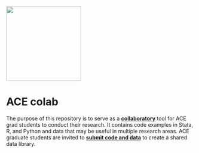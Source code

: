 <img src = "https://seapointcenter.com/wp-content/uploads/2015/10/Collaboration-Mindset.jpg" width="200">

# ACE colab
The purpose of this repository is to serve as a <ins>**collaboratory**</ins> tool for ACE grad students to conduct their research. It contains code examples in Stata, R, and Python and data that may be useful in multiple research areas. ACE graduate students are invited to <ins>**submit code and data**</ins> to create a shared data library. 
